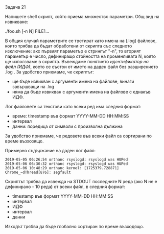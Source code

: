 Задача 21

Напишете shell скрипт, който приема множество параметри. Общ вид на извикване:

./foo.sh [-n N] FILE1...

В общия случай параметрите се третират като имена на (.log) файлове, 
които трябва да бъдат обработени от скрипта със следното изключение:
ако първият параметър е стрингът "-n", то вторият параметър е число,
дефиниращо стойността на променливата N, която ще използваме в скрипта.
Въвеждаме понятието *идентификатор на файл (ИДФ)*, което се състои от името на даден файл без разширението .log .
За удобство приемаме, че скриптът:

- ще бъде извикван с аргументи имена на файлове, винаги завършващи на .log
- няма да бъде извикван с аргументи имена на файлове с еднакъв ИДФ.

Лог файловете са текстови като всеки ред има следния формат:

- време: timestamp във формат YYYY-MM-DD HH:MM:SS
- интервал
- данни: поредица от символи с произволна дължина

За удобство приемаме, че редовете във всеки файл са сортирани по време възхозящо.

Примерно съдържание на даден лог файл:

```
2019-05-05 06:26:54 orthanc rsyslogd: rsyslogd was HUPed
2019-05-06 06:30:32 orthanc rsyslogd: rsyslogd was HUPed
2019-05-06 10:48:29 orthanc kernel: [1725379.728871] Chrome_~dThread[876]: segfault
```

Скриптът трябва да извежда на STDOUT последните N реда (ако N не е дефинирано - 10 реда)
от всеки файл, в следния формат:

- timestamp във формат YYYY-MM-DD HH:MM:SS
- интервал
- ИДФ
- интервал
- данни

Изходът трябва да бъде глобално сортиран по време възходящо.
